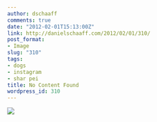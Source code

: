 ```yaml
---
author: dschaaff
comments: true
date: "2012-02-01T15:13:00Z"
link: http://danielschaaff.com/2012/02/01/310/
post_format:
- Image
slug: "310"
tags:
- dogs
- instagram
- shar pei
title: No Content Found
wordpress_id: 310
---
```


![](https://danielschaaff.files.wordpress.com/2012/02/tumblr_lypzm2dzz81qcnv82o1_1280.jpg)
